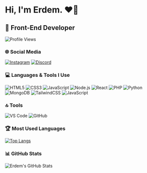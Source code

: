 # Hi, I'm Erdem. ❤️👋

## 💫 Front-End Developer

![Profile Views](https://komarev.com/ghpvc/?username=ErdemOzbebek&color=blue)

### 🌐 Social Media
[![Instagram](https://img.shields.io/badge/Instagram-%23E4405F.svg?style=for-the-badge&logo=Instagram&logoColor=white)](https://www.instagram.com/erdemozbebek_)
[![Discord](https://img.shields.io/badge/Discord-%237289DA.svg?style=for-the-badge&logo=discord&logoColor=white)](https://discord.com/users/815668704435896321)

### 💻 Languages & Tools I Use
![HTML5](https://img.shields.io/badge/html5-%23E34F26.svg?style=for-the-badge&logo=html5&logoColor=white)
![CSS3](https://img.shields.io/badge/css3-%231572B6.svg?style=for-the-badge&logo=css3&logoColor=white)
![JavaScript](https://img.shields.io/badge/javascript-%23323330.svg?style=for-the-badge&logo=javascript&logoColor=%23F7DF1E)
![Node.js](https://img.shields.io/badge/node.js-%2343853D.svg?style=for-the-badge&logo=node.js&logoColor=white)
![React](https://img.shields.io/badge/react-%2320232a.svg?style=for-the-badge&logo=react&logoColor=%2361DAFB)
![PHP](https://img.shields.io/badge/php-%23777BB4.svg?style=for-the-badge&logo=php&logoColor=white)
![Python](https://img.shields.io/badge/python-%2314354C.svg?style=for-the-badge&logo=python&logoColor=white)
![MongoDB](https://img.shields.io/badge/MongoDB-%2347A248.svg?style=for-the-badge&logo=mongodb&logoColor=white)
![TailwindCSS](https://img.shields.io/badge/tailwindcss-%2338B2AC.svg?style=for-the-badge&logo=tailwind-css&logoColor=white)
![JavaScript](https://img.shields.io/badge/javascript-%23323330.svg?style=for-the-badge&logo=typescript&logoColor=white)

### 🔝 Tools
![VS Code](https://img.shields.io/badge/VSCode-%23007ACC.svg?style=for-the-badge&logo=visual-studio-code&logoColor=white)
![GitHub](https://img.shields.io/badge/github-%23121011.svg?style=for-the-badge&logo=github&logoColor=white)

### 🏆 Most Used Languages
[![Top Langs](https://github-readme-stats.vercel.app/api/top-langs/?username=erslly&layout=compact)](https://github.com/erslly)

### 📊  GitHub Stats
![Erdem's GitHub Stats](https://github-readme-stats.vercel.app/api?username=erslly&show_icons=true&theme=radical)
